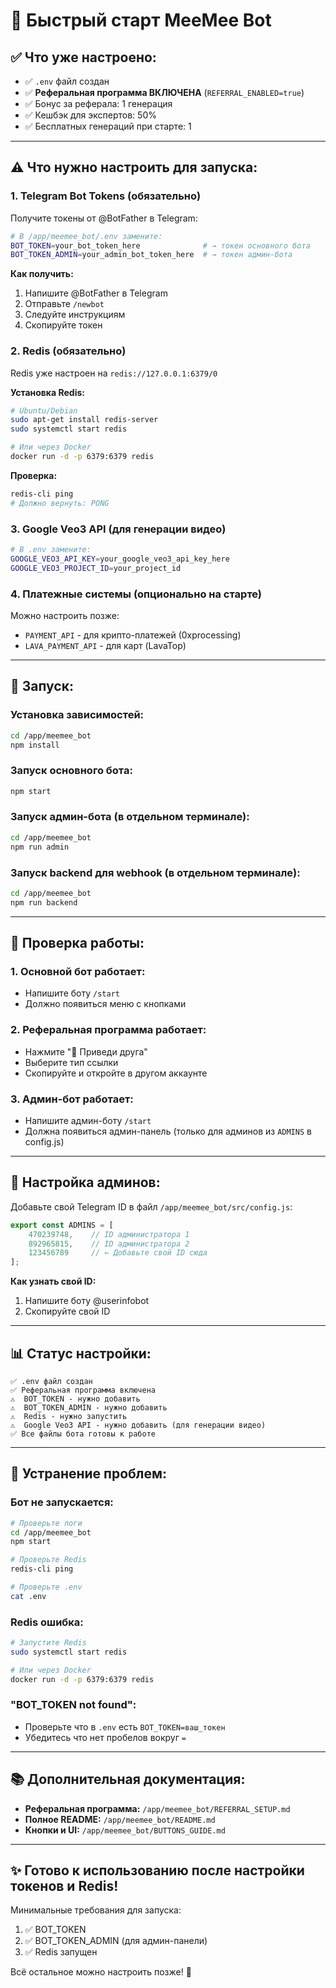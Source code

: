 # 🚀 Быстрый старт MeeMee Bot

## ✅ Что уже настроено:

- ✅ `.env` файл создан
- ✅ **Реферальная программа ВКЛЮЧЕНА** (`REFERRAL_ENABLED=true`)
- ✅ Бонус за реферала: 1 генерация
- ✅ Кешбэк для экспертов: 50%
- ✅ Бесплатных генераций при старте: 1

---

## ⚠️ Что нужно настроить для запуска:

### 1. **Telegram Bot Tokens** (обязательно)

Получите токены от @BotFather в Telegram:

```bash
# В /app/meemee_bot/.env замените:
BOT_TOKEN=your_bot_token_here              # → токен основного бота
BOT_TOKEN_ADMIN=your_admin_bot_token_here  # → токен админ-бота
```

**Как получить:**
1. Напишите @BotFather в Telegram
2. Отправьте `/newbot`
3. Следуйте инструкциям
4. Скопируйте токен

### 2. **Redis** (обязательно)

Redis уже настроен на `redis://127.0.0.1:6379/0`

**Установка Redis:**
```bash
# Ubuntu/Debian
sudo apt-get install redis-server
sudo systemctl start redis

# Или через Docker
docker run -d -p 6379:6379 redis
```

**Проверка:**
```bash
redis-cli ping
# Должно вернуть: PONG
```

### 3. **Google Veo3 API** (для генерации видео)

```bash
# В .env замените:
GOOGLE_VEO3_API_KEY=your_google_veo3_api_key_here
GOOGLE_VEO3_PROJECT_ID=your_project_id
```

### 4. **Платежные системы** (опционально на старте)

Можно настроить позже:
- `PAYMENT_API` - для крипто-платежей (0xprocessing)
- `LAVA_PAYMENT_API` - для карт (LavaTop)

---

## 🏃 Запуск:

### Установка зависимостей:
```bash
cd /app/meemee_bot
npm install
```

### Запуск основного бота:
```bash
npm start
```

### Запуск админ-бота (в отдельном терминале):
```bash
cd /app/meemee_bot
npm run admin
```

### Запуск backend для webhook (в отдельном терминале):
```bash
cd /app/meemee_bot
npm run backend
```

---

## 📱 Проверка работы:

### 1. Основной бот работает:
- Напишите боту `/start`
- Должно появиться меню с кнопками

### 2. Реферальная программа работает:
- Нажмите "🎁 Приведи друга"
- Выберите тип ссылки
- Скопируйте и откройте в другом аккаунте

### 3. Админ-бот работает:
- Напишите админ-боту `/start`
- Должна появиться админ-панель (только для админов из `ADMINS` в config.js)

---

## 🔧 Настройка админов:

Добавьте свой Telegram ID в файл `/app/meemee_bot/src/config.js`:

```javascript
export const ADMINS = [
    470239748,    // ID администратора 1
    892965815,    // ID администратора 2
    123456789     // ← Добавьте свой ID сюда
];
```

**Как узнать свой ID:**
1. Напишите боту @userinfobot
2. Скопируйте свой ID

---

## 📊 Статус настройки:

```
✅ .env файл создан
✅ Реферальная программа включена
⚠️  BOT_TOKEN - нужно добавить
⚠️  BOT_TOKEN_ADMIN - нужно добавить
⚠️  Redis - нужно запустить
⚠️  Google Veo3 API - нужно добавить (для генерации видео)
✅ Все файлы бота готовы к работе
```

---

## 🐛 Устранение проблем:

### Бот не запускается:
```bash
# Проверьте логи
cd /app/meemee_bot
npm start

# Проверьте Redis
redis-cli ping

# Проверьте .env
cat .env
```

### Redis ошибка:
```bash
# Запустите Redis
sudo systemctl start redis

# Или через Docker
docker run -d -p 6379:6379 redis
```

### "BOT_TOKEN not found":
- Проверьте что в `.env` есть `BOT_TOKEN=ваш_токен`
- Убедитесь что нет пробелов вокруг `=`

---

## 📚 Дополнительная документация:

- **Реферальная программа:** `/app/meemee_bot/REFERRAL_SETUP.md`
- **Полное README:** `/app/meemee_bot/README.md`
- **Кнопки и UI:** `/app/meemee_bot/BUTTONS_GUIDE.md`

---

## ✨ Готово к использованию после настройки токенов и Redis!

Минимальные требования для запуска:
1. ✅ BOT_TOKEN
2. ✅ BOT_TOKEN_ADMIN (для админ-панели)
3. ✅ Redis запущен

Всё остальное можно настроить позже! 🚀
